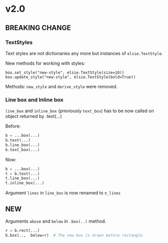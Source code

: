
# v2.0

## BREAKING CHANGE

### TextStyles

Text styles are not dictionaries any more but instances of `elsie.TextStyle`.

New methods for working with styles:

```
box.set_style("new-style", elsie.TextStyle(size=10))
box.update_style("new-style", elsie.TextStyle(bold=True))
```

Methods: `new_style` and `derive_style` were removed.

### Line box and Inline box

`line_box` and `inline_box` (previously `text_box`) has to be now called on
object returned by .text(...)

Before:

```python
b = ...box(...)
b.text(...)
b.line_box(...)
b.text_box(...)
```

Now:

```python
b = ...box(...)
t = b.text(...)
t.line_box(...)
t.inline_box(...)
```

Argument `lines` in `line_box` is now renamed to `n_lines`


## NEW

Arguments `above` and `below` in `.box(..)` method.

```python
r = b.rect(...)
b.box(..,  below=r)  # The new box is drawn before rectangle 
```
